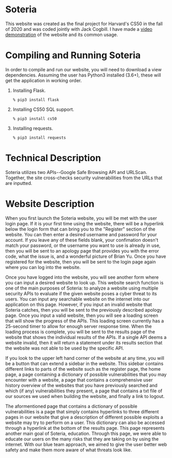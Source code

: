 # Soteria
This website was created as the final project for Harvard's CS50 in the fall of 2020 and was coded jointly with Jack Cogbill. I have made a [video demonstration](https://www.youtube.com/watch?v=86tvRU0rpKo) of the website and its common usage. 



# Compiling and Running Soteria

In order to compile and run our website, you will need to download a view dependencies. Assuming the user has Python3 installed (3.6+), these will get the application in working order. 

1. Installing Flask.
    ```
    % pip3 install flask
    ```
    
2. Installing CS50 SQL support.
    ```
    % pip3 install cs50
    ```
    
3. Installing requests.
    ```
    % pip3 install requests
    ```


# Technical Description

Soteria utilizes two APIs--Google Safe Browsing API and URLScan. Together, the site cross-checks security vulnerabilities from the URLs that are inputted.


# Website Description

When you first launch the Soteria website, you will be met with the user login page. If it is your first time using the website, there will
be a hyperlink below the login form that can bring you to the "Register" section of the website. You can then enter a desired username
and password for your account. If you leave any of these fields blank, your confimation doesn't match your password, or the username
you want to use is already in use, then you will be sent to an apology page that provides you with the error code, what the issue is, and a
wonderful picture of Brian Yu. Once you have registered for the website, then you will be sent to the login page again where you can log
into the website.

Once you have logged into the website, you will see another form where you can input a desired website to look up. This website search
function is one of the main purposes of Soteria: to analyze a website using multiple security APIs to evaluate if the given website poses
a cyber threat to its users. You can input any searchable website on the internet into our application on this page. However, if you input
an invalid website that Soteria catches, then you will be sent to the previously described apology page. Once you input a valid website,
then you will see a loading screen that will show the progress of the APIs. This loading screen currently has a 25-second timer to allow
for enough server response time. When the loading process is complete, you will be sent to the results page of the website that shows the
individual results of the APIs. If a single API deems a website invalid, then it will return a statement under its results section that
the website was not able to be used by the specific API.

If you look to the upper left hand corner of the website at any time, you will be a button that can extend a sidebar in the website.
This sidebar contains different links to parts of the website such as the register page, the home page, a page containing a
dictionary of possible vulnerabilities that you may encounter with a website, a page that contains a comprehensive user history overview
of the websites that you have previously searched and which (if any) vulnerabilities they present, a page that contains a txt file of our
sources we used when building the website, and finally a link to logout.

The aformentioned page that contains a dictionary of possible vulnerabilities is a page that simply contains hyperlinks to three different
pages in our website that give a description of different possible exploits a website may try to perform on a user. This dictionary can
also be accessed through a hyperlink at the bottom of the results page. This page represents another main goal of Soteria, education.
Through this page, we were able to educate our users on the many risks that they are taking on by using the internet. With our blue team
approach, we aimed to give the user better web safety and make them more aware of what threats look like.



